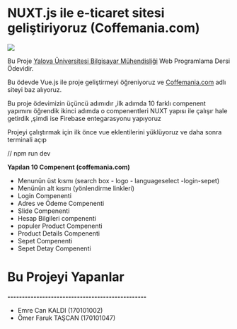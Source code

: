 # NUXT.js ile e-ticaret sitesi geliştiriyoruz (Coffemania.com)

[![](https://forum.vuejs.org/uploads/default/original/2X/d/d561df139151e5c8f201952b123228b79a070c9a.png)]()

Bu Proje [Yalova Üniversitesi Bilgisayar Mühendisliği](http://bilgisayar.yalova.edu.tr/) Web Programlama Dersi Ödevidir.


Bu ödevde Vue.js ile proje geliştirmeyi öğreniyoruz ve [Coffemania.com](https://www.coffeemania.com/) adlı siteyi baz alıyoruz.

Bu proje ödevimizin üçüncü adımıdır ,ilk adımda 10 farklı compenent yapımını öğrendik ikinci adımda
o compenentleri NUXT yapısı ile çalışır hale getirdik ,şimdi ise Firebase entegarasyonu yapıyoruz

Projeyi çalıştırmak için ilk önce vue eklentilerini yüklüyoruz ve daha sonra terminali açıp

 // npm run dev 

**Yapılan 10 Compenent (coffemania.com)**
- Menunün üst kısmı (search box - logo - languageselect -login-sepet)
- Menünün alt kısmı (yönlendirme linkleri)
- Login Compenenti 
- Adres ve Ödeme Compenenti 
- Slide Compenenti
- Hesap Bilgileri compenenti 
- populer Product Compenenti
- Product Details Compenenti 
- Sepet Compenenti 
- Sepet Detay Compenenti 

# Bu Projeyi Yapanlar 
**------------------------------------------------**
- Emre Can KALDI (170101002)
- Ömer Faruk TAŞCAN  (170101047)
